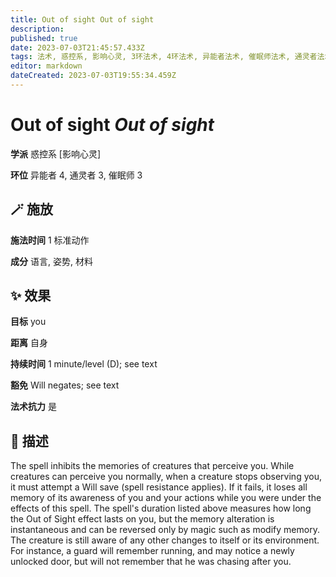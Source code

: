```yaml
---
title: Out of sight Out of sight
description: 
published: true
date: 2023-07-03T21:45:57.433Z
tags: 法术, 惑控系, 影响心灵, 3环法术, 4环法术, 异能者法术, 催眠师法术, 通灵者法术
editor: markdown
dateCreated: 2023-07-03T19:55:34.459Z
---
```


# **Out of sight** *Out of sight*

**学派** 惑控系 \[影响心灵\] 

**环位** 异能者 4, 通灵者 3, 催眠师 3

## 🪄 施放

**施法时间** 1 标准动作

**成分** 语言, 姿势, 材料

## ✨ 效果 

**目标** you 

**距离** 自身  

**持续时间** 1 minute/level (D); see text 

**豁免** Will negates; see text

**法术抗力** 是

## 📖 描述

The spell inhibits the memories of creatures that perceive you. While creatures can perceive you normally, when a creature stops observing you, it must attempt a Will save (spell resistance applies). If it fails, it loses all memory of its awareness of you and your actions while you were under the effects of this spell. The spell's duration listed above measures how long the Out of Sight effect lasts on you, but the memory alteration is instantaneous and can be reversed only by magic such as modify memory.  The creature is still aware of any other changes to itself or its environment. For instance, a guard will remember running, and may notice a newly unlocked door, but will not remember that he was chasing after you.
    